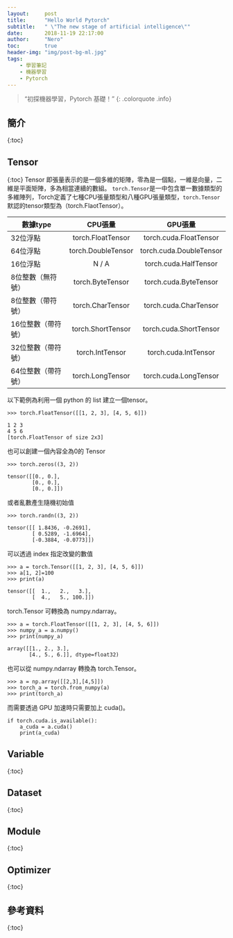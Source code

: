 ```yaml
---
layout:     post
title:      "Hello World Pytorch"
subtitle:   " \"The new stage of artificial intelligence\""
date:       2018-11-19 22:17:00
author:     "Nero"
toc:        true
header-img: "img/post-bg-ml.jpg"
tags:
    - 學習筆記
    - 機器學習
    - Pytorch
---
```

> “初探機器學習，Pytorch 基礎！”
{: .colorquote .info}

## 簡介
{:toc}

## Tensor
{:toc}
Tensor 即張量表示的是一個多維的矩陣，零為是一個點，一維是向量，二維是平面矩陣，多為相當連續的數組。
`torch.Tensor`是一中包含單一數據類型的多維陣列，Torch定義了七種CPU張量類型和八種GPU張量類型，`torch.Tensor`默認的tensor類型為（torch.FlaotTensor）。

數據type       | CPU張量 |GPU張量 |
--------------|:------:|:------:|
32位浮點	     | torch.FloatTensor   |torch.cuda.FloatTensor
64位浮點        | torch.DoubleTensor  |torch.cuda.DoubleTensor
16位浮點    	 | N / A       	       |torch.cuda.HalfTensor
8位整數（無符號） |	torch.ByteTensor	|torch.cuda.ByteTensor
8位整數（帶符號） |torch.CharTensor     |torch.cuda.CharTensor
16位整數（帶符號）|	torch.ShortTensor	|torch.cuda.ShortTensor
32位整數（帶符號）|	torch.IntTensor	    |torch.cuda.IntTensor
64位整數（帶符號）|	torch.LongTensor	|torch.cuda.LongTensor

以下範例為利用一個 python 的 list 建立一個tensor。
```
>>> torch.FloatTensor([[1, 2, 3], [4, 5, 6]])

1 2 3
4 5 6
[torch.FloatTensor of size 2x3]
```
也可以創建一個內容全為0的 Tensor 
```
>>> torch.zeros((3, 2))

tensor([[0., 0.],
        [0., 0.],
        [0., 0.]])
```
或者亂數產生隨機初始值
```
>>> torch.randn((3, 2))

tensor([[ 1.8436, -0.2691],
        [ 0.5289, -1.6964],
        [-0.3884, -0.0773]])
```
可以透過 index 指定改變的數值
```
>>> a = torch.Tensor([[1, 2, 3], [4, 5, 6]])
>>> a[1, 2]=100
>>> print(a)

tensor([[  1.,   2.,   3.],
        [  4.,   5., 100.]])
```
torch.Tensor 可轉換為 numpy.ndarray。
```
>>> a = torch.FloatTensor([[1, 2, 3], [4, 5, 6]])
>>> numpy_a = a.numpy()
>>> print(numpy_a)

array([[1., 2., 3.],
       [4., 5., 6.]], dtype=float32)
```
也可以從 numpy.ndarray 轉換為 torch.Tensor。
```
>>> a = np.array([[2,3],[4,5]])
>>> torch_a = torch.from_numpy(a)
>>> print(torch_a)
```
而需要透過 GPU 加速時只需要加上 cuda()。
```
if torch.cuda.is_available():
    a_cuda = a.cuda()
    print(a_cuda)
```
## Variable
{:toc}

## Dataset
{:toc}

## Module
{:toc}

## Optimizer
{:toc}

## 參考資料
{:toc}
